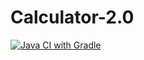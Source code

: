 # Calculator-2.0
[![Java CI with Gradle](https://github.com/Mirr0rriM/Calculator-2.0/actions/workflows/gradle.yml/badge.svg)](https://github.com/Mirr0rriM/Calculator-2.0/actions/workflows/gradle.yml)
